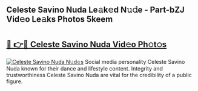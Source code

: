 ## Celeste Savino Nuda Le𝚊k𝚎d N𝚞𝚍e - Part-bZJ Vid𝚎o Le𝚊ks Photos 5keem

# <h2><a href="http://fbbu4o.evod.top/?m=Celeste+Savino+Nuda">🔗 👉🔴 Celeste Savino Nuda Vid𝚎o Ph𝚘t𝚘s</a></h2>

[![Celeste Savino Nuda N𝚞d𝚎s](https://i.imgur.com/8V9OHl7.gif)](http://fbbu4o.evod.top/?m=Celeste+Savino+Nuda)
Social media personality Celeste Savino Nuda known for their dance and lifestyle content. Integrity and trustworthiness Celeste Savino Nuda are vital for the credibility of a public figure. 

